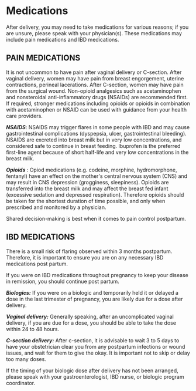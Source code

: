 
# Medications

After delivery, you may need to take medications for various reasons; if you are unsure, please speak with your physician(s).   These medications may include pain medications and IBD medications.

## **PAIN MEDICATIONS**

It is not uncommon to have pain after vaginal delivery or C-section.     After vaginal delivery, women may have pain from breast engorgement, uterine contractions, perineal lacerations.   After C-section, women may have pain from the surgical wound.   Non-opioid analgesics such as acetaminophen and nonsteroidal anti-inflammatory drugs (NSAIDs) are recommended first.  If required, stronger medications including opioids or opioids in combination with acetaminophen or NSAID can be used with guidance from your health care providers.

***NSAIDS***: NSAIDS may trigger flares in some people with IBD and may cause gastrointestinal complications (dyspepsia, ulcer, gastrointestinal bleeding).     NSAIDS are excreted into breast milk but in very low concentrations, and considered safe to continue in breast feeding.  Ibuprofen is the preferred first-line agent because of short half-life and very low concentrations in the breast milk.  

***Opioids*** : Opiod medications (e.g. codeine, morphine, hydromorphone, fentanyl) have an effect on the mother's central nervous system (CNS) and may result in CNS depression (grogginess, sleepiness).   Opioids are transferred into the breast milk and may affect the breast fed infant (excessive sedation and depressed respiration).  Therefore opioids should be taken for the shortest duration of time possible, and only when prescribed and monitored by a physician.  

Shared decision-making is best when it comes to pain control postpartum.

## **IBD MEDICATIONS**

There is a small risk of flaring observed within 3 months postpartum.  Therefore, it is important to ensure you are on any necessary IBD medications post partum.

If you were on IBD medications throughout pregnancy to keep your disease in remission, you should continue post partum.

***Biologics:***
If you were on a biologic and temporarily held it or delayed a dose in the last trimester of pregnancy, you are likely due for a dose after delivery.     

***Vaginal delivery:*** Generally speaking, after an uncomplicated vaginal delivery, if you are due for a dose, you should be able to take the dose within 24 to 48 hours.  

***C-section delivery:***  After c-section, it is advisable to wait 3 to 5 days to have your obstetrician clear you from any postpartum infections or wound issues, and wait for them to give the okay.  It is important not to skip or delay too many doses.

If the timing of your biologic dose after delivery has not been arranged, please speak with your gastroenterologist, IBD nurse, or biologic program coordinator.  
